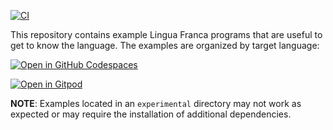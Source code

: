 [![CI](https://github.com/lf-lang/examples-lingua-franca/actions/workflows/ci.yml/badge.svg)](https://github.com/lf-lang/examples-lingua-franca/actions/workflows/ci.yml)

This repository contains example Lingua Franca programs that are useful to get to know the language.
The examples are organized by target language:

[![Open in GitHub Codespaces](https://github.com/codespaces/badge.svg)](https://github.com/codespaces/new?hide_repo_select=true&repo=569082724&ref=main)

[![Open in Gitpod](https://gitpod.io/button/open-in-gitpod.svg)](https://gitpod.io/new#https://github.com/lf-lang/examples-lingua-franca/tree/main)

**NOTE**: Examples located in an `experimental` directory may not work as expected or may require the installation of additional dependencies.
